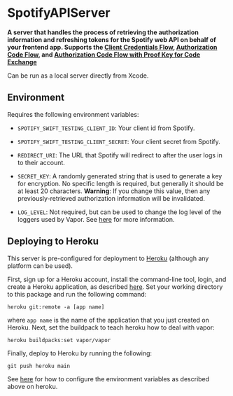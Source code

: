 # SpotifyAPIServer

**A server that handles the process of retrieving the authorization information and refreshing tokens for the Spotify web API on behalf of your frontend app. Supports the [Client Credentials Flow](https://developer.spotify.com/documentation/general/guides/authorization-guide/#client-credentials-flow),  [Authorization Code Flow](https://developer.spotify.com/documentation/general/guides/authorization-guide/#authorization-code-flow), and  [Authorization Code Flow with Proof Key for Code Exchange](https://developer.spotify.com/documentation/general/guides/authorization-guide/#authorization-code-flow-with-proof-key-for-code-exchange-pkce)**

Can be run as a local server directly from Xcode.

## Environment

Requires the following environment variables:

* `SPOTIFY_SWIFT_TESTING_CLIENT_ID`: Your client id from Spotify.

* `SPOTIFY_SWIFT_TESTING_CLIENT_SECRET`: Your client secret from Spotify.

* `REDIRECT_URI`: The URL that Spotify will redirect to after the user logs in to their account.

* `SECRET_KEY`: A randomly generated string that is used to generate a key for encryption. No specific length is required, but generally it should be at least 20 characters. **Warning**: If you change this value, then any previously-retrieved authorization information will be invalidated.
* `LOG_LEVEL`: Not required, but can be used to change the log level of the loggers used by Vapor. See [here](https://docs.vapor.codes/4.0/logging/#level) for more information.

## Deploying to Heroku

This server is pre-configured for deployment to [Heroku](https://www.heroku.com/about) (although any platform can be used).

First, sign up for a Heroku account, install the command-line tool, login, and create a Heroku application, as described [here](https://docs.vapor.codes/4.0/deploy/heroku/). Set your working directory to this package and run the following command:

```
heroku git:remote -a [app name]
```

where `app name` is the name of the application that you just created on Heroku. Next, set the buildpack to teach heroku how to deal with vapor:

```
heroku buildpacks:set vapor/vapor
```

Finally, deploy to Heroku by running the following:

```
git push heroku main
```

See [here](https://devcenter.heroku.com/articles/config-vars#using-the-heroku-dashboard) for how to configure the environment variables as described above on heroku.

